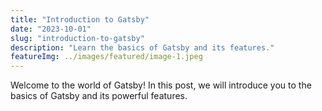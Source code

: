 ```yaml
---
title: "Introduction to Gatsby"
date: "2023-10-01"
slug: "introduction-to-gatsby"
description: "Learn the basics of Gatsby and its features."
featureImg: ../images/featured/image-1.jpeg
---
```


Welcome to the world of Gatsby! In this post, we will introduce you to the basics of Gatsby and its powerful features.